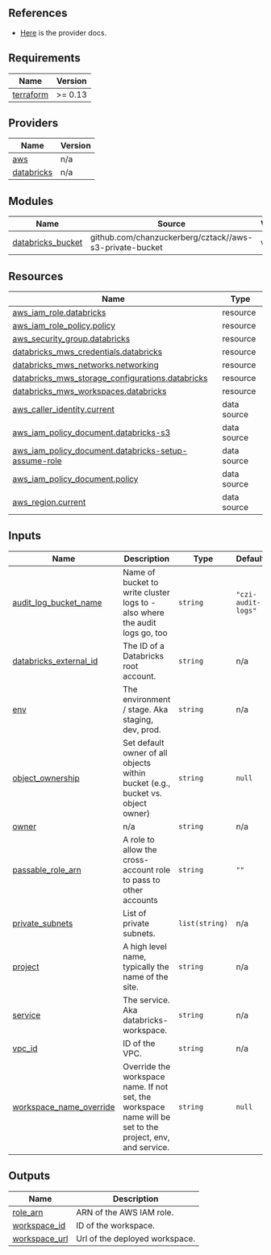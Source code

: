 ## References
* [Here](https://databrickslabs.github.io/terraform-provider-databricks/overview/) is the provider docs.

<!-- START -->
## Requirements

| Name | Version |
|------|---------|
| <a name="requirement_terraform"></a> [terraform](#requirement\_terraform) | >= 0.13 |

## Providers

| Name | Version |
|------|---------|
| <a name="provider_aws"></a> [aws](#provider\_aws) | n/a |
| <a name="provider_databricks"></a> [databricks](#provider\_databricks) | n/a |

## Modules

| Name | Source | Version |
|------|--------|---------|
| <a name="module_databricks_bucket"></a> [databricks\_bucket](#module\_databricks\_bucket) | github.com/chanzuckerberg/cztack//aws-s3-private-bucket | v0.60.1 |

## Resources

| Name | Type |
|------|------|
| [aws_iam_role.databricks](https://registry.terraform.io/providers/hashicorp/aws/latest/docs/resources/iam_role) | resource |
| [aws_iam_role_policy.policy](https://registry.terraform.io/providers/hashicorp/aws/latest/docs/resources/iam_role_policy) | resource |
| [aws_security_group.databricks](https://registry.terraform.io/providers/hashicorp/aws/latest/docs/resources/security_group) | resource |
| [databricks_mws_credentials.databricks](https://registry.terraform.io/providers/databricks/databricks/latest/docs/resources/mws_credentials) | resource |
| [databricks_mws_networks.networking](https://registry.terraform.io/providers/databricks/databricks/latest/docs/resources/mws_networks) | resource |
| [databricks_mws_storage_configurations.databricks](https://registry.terraform.io/providers/databricks/databricks/latest/docs/resources/mws_storage_configurations) | resource |
| [databricks_mws_workspaces.databricks](https://registry.terraform.io/providers/databricks/databricks/latest/docs/resources/mws_workspaces) | resource |
| [aws_caller_identity.current](https://registry.terraform.io/providers/hashicorp/aws/latest/docs/data-sources/caller_identity) | data source |
| [aws_iam_policy_document.databricks-s3](https://registry.terraform.io/providers/hashicorp/aws/latest/docs/data-sources/iam_policy_document) | data source |
| [aws_iam_policy_document.databricks-setup-assume-role](https://registry.terraform.io/providers/hashicorp/aws/latest/docs/data-sources/iam_policy_document) | data source |
| [aws_iam_policy_document.policy](https://registry.terraform.io/providers/hashicorp/aws/latest/docs/data-sources/iam_policy_document) | data source |
| [aws_region.current](https://registry.terraform.io/providers/hashicorp/aws/latest/docs/data-sources/region) | data source |

## Inputs

| Name | Description | Type | Default | Required |
|------|-------------|------|---------|:--------:|
| <a name="input_audit_log_bucket_name"></a> [audit\_log\_bucket\_name](#input\_audit\_log\_bucket\_name) | Name of bucket to write cluster logs to - also where the audit logs go, too | `string` | `"czi-audit-logs"` | no |
| <a name="input_databricks_external_id"></a> [databricks\_external\_id](#input\_databricks\_external\_id) | The ID of a Databricks root account. | `string` | n/a | yes |
| <a name="input_env"></a> [env](#input\_env) | The environment / stage. Aka staging, dev, prod. | `string` | n/a | yes |
| <a name="input_object_ownership"></a> [object\_ownership](#input\_object\_ownership) | Set default owner of all objects within bucket (e.g., bucket vs. object owner) | `string` | `null` | no |
| <a name="input_owner"></a> [owner](#input\_owner) | n/a | `string` | n/a | yes |
| <a name="input_passable_role_arn"></a> [passable\_role\_arn](#input\_passable\_role\_arn) | A role to allow the cross-account role to pass to other accounts | `string` | `""` | no |
| <a name="input_private_subnets"></a> [private\_subnets](#input\_private\_subnets) | List of private subnets. | `list(string)` | n/a | yes |
| <a name="input_project"></a> [project](#input\_project) | A high level name, typically the name of the site. | `string` | n/a | yes |
| <a name="input_service"></a> [service](#input\_service) | The service. Aka databricks-workspace. | `string` | n/a | yes |
| <a name="input_vpc_id"></a> [vpc\_id](#input\_vpc\_id) | ID of the VPC. | `string` | n/a | yes |
| <a name="input_workspace_name_override"></a> [workspace\_name\_override](#input\_workspace\_name\_override) | Override the workspace name. If not set, the workspace name will be set to the project, env, and service. | `string` | `null` | no |

## Outputs

| Name | Description |
|------|-------------|
| <a name="output_role_arn"></a> [role\_arn](#output\_role\_arn) | ARN of the AWS IAM role. |
| <a name="output_workspace_id"></a> [workspace\_id](#output\_workspace\_id) | ID of the workspace. |
| <a name="output_workspace_url"></a> [workspace\_url](#output\_workspace\_url) | Url of the deployed workspace. |
<!-- END -->
